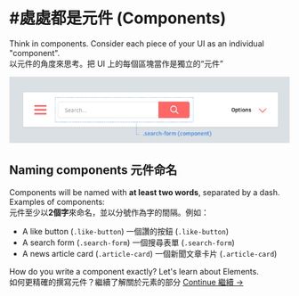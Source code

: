 #處處都是元件 (Components)
==========

Think in components. Consider each piece of your UI as an individual "component". <br>
以元件的角度來思考。把 UI 上的每個區塊當作是獨立的“元件”

![](images/component-example.png)

## Naming components 元件命名
Components will be named with **at least two words**, separated by a dash. Examples of components:<br>
元件至少以**2個字**來命名，並以分號作為字的間隔。例如：<br>

  * A like button (`.like-button`) 一個讚的按鈕 (`.like-button`)
  * A search form (`.search-form`) 一個搜尋表單 (`.search-form`)
  * A news article card (`.article-card`) 一個新聞文章卡片 (`.article-card`)

How do you write a component exactly? Let's learn about Elements. <br>
如何更精確的撰寫元件？繼續了解關於元素的部分
[Continue 繼續 →](elements.md)
<!-- {p:.pull-box} -->
